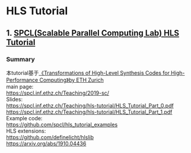 # HLS Tutorial

## 1. [SPCL(Scalable Parallel Computing Lab) HLS Tutorial](https://spcl.inf.ethz.ch/Teaching/2019-sc/)
### Summary 
本tutorial基于[《Transformations of High-Level Synthesis Codes for High-Performance Computing》by ETH Zurich](chrome-extension://oemmndcbldboiebfnladdacbdfmadadm/https://arxiv.org/pdf/1805.08288.pdf)  
main page:   
  https://spcl.inf.ethz.ch/Teaching/2019-sc/   
Slides:   
  https://spcl.inf.ethz.ch/Teaching/hls-tutorial/HLS_Tutorial_Part_0.pdf  
  https://spcl.inf.ethz.ch/Teaching/hls-tutorial/HLS_Tutorial_Part_1.pdf  
Example code:  
  https://github.com/spcl/hls_tutorial_examples  
HLS extensions:  
  https://github.com/definelicht/hlslib  
  https://arxiv.org/abs/1910.04436  
